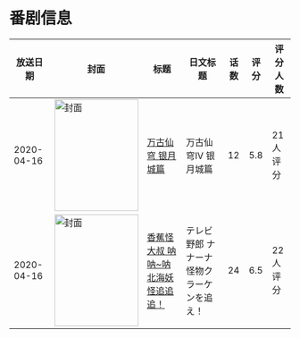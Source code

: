 # 番剧信息

|放送日期|封面|标题|日文标题|话数|评分|评分人数|
|---|---|---|---|---|---|---|
|2020-04-16|<img src="https://lain.bgm.tv/pic/cover/c/61/cd/283093_5hZhm.jpg" alt="封面" style="width:150px;height:200px;object-fit:cover;">|[万古仙穹 银月城篇](https://bangumi.tv/subject/283093)|万古仙穹Ⅳ 银月城篇|12|5.8|21人评分|
|2020-04-16|<img src="https://lain.bgm.tv/pic/cover/c/90/6c/307749_Ye82T.jpg" alt="封面" style="width:150px;height:200px;object-fit:cover;">|[香蕉怪大叔 呐呐~呐 北海妖怪追追追！](https://bangumi.tv/subject/307749)|テレビ野郎 ナナーナ 怪物クラーケンを追え！|24|6.5|22人评分|
